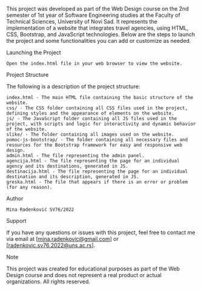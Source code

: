 This project was developed as part of the Web Design course on the 2nd semester of 1st year of Software Engineering studies at the Faculty of Technical Sciences, University of Novi Sad. It represents the implementation of a website that integrates travel agencies, using HTML, CSS, Bootstrap, and JavaScript technologies. Below are the steps to launch the project and some functionalities you can add or customize as needed.

Launching the Project

    Open the index.html file in your web browser to view the website.

Project Structure

The following is a description of the project structure:

    index.html - The main HTML file containing the basic structure of the website.
    css/ - The CSS folder containing all CSS files used in the project, defining styles and the appearance of elements on the website.
    js/ - The JavaScript folder containing all JS files used in the project, with scripts and logic for interactivity and dynamic behavior of the website.
    slike/ - The folder containing all images used on the website.
    pomoc-js-bootstrap/ - The folder containing all necessary files and resources for the Bootstrap framework for easy and responsive web design.
    admin.html - The file representing the admin panel.
    agencija.html - The file representing the page for an individual agency and its destinations, generated in JS.
    destinacija.html - The file representing the page for an individual destination and its description, generated in JS.
    greska.html - The file that appears if there is an error or problem (for any reason).

Author

    Mina Radenković SV76/2022

Support

If you have any questions or issues with this project, feel free to contact me via email at [mina.radenkovic@gmail.com] or [radenkovic.sv76.2022@uns.ac.rs].

Note

This project was created for educational purposes as part of the Web Design course and does not represent a real product or actual organizations. All rights reserved.